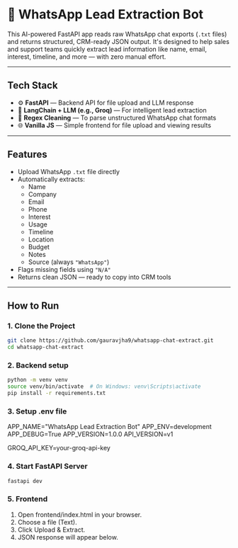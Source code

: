 # 🤖 WhatsApp Lead Extraction Bot

This AI-powered FastAPI app reads raw WhatsApp chat exports (`.txt` files) and returns structured, CRM-ready JSON output. It's designed to help sales and support teams quickly extract lead information like name, email, interest, timeline, and more — with zero manual effort.

---

## Tech Stack

- ⚙️ **FastAPI** — Backend API for file upload and LLM response
- 🤖 **LangChain + LLM (e.g., Groq)** — For intelligent lead extraction
- 🧹 **Regex Cleaning** — To parse unstructured WhatsApp chat formats
- 🌐 **Vanilla JS** — Simple frontend for file upload and viewing results

---

## Features

- Upload WhatsApp `.txt` file directly
- Automatically extracts:
  - Name
  - Company
  - Email
  - Phone
  - Interest
  - Usage
  - Timeline
  - Location
  - Budget
  - Notes
  - Source (always `"WhatsApp"`)
- Flags missing fields using `"N/A"`
- Returns clean JSON — ready to copy into CRM tools

---

## How to Run

### 1. Clone the Project

```bash
git clone https://github.com/gauravjha9/whatsapp-chat-extract.git
cd whatsapp-chat-extract
```

### 2. Backend setup
```bash
python -m venv venv
source venv/bin/activate  # On Windows: venv\Scripts\activate
pip install -r requirements.txt 
```

### 3. Setup .env file

APP_NAME="WhatsApp Lead Extraction Bot"
APP_ENV=development
APP_DEBUG=True
APP_VERSION=1.0.0
API_VERSION=v1

GROQ_API_KEY=your-groq-api-key



### 4. Start FastAPI Server
```bash
fastapi dev
```

### 5. Frontend
1. Open frontend/index.html in your browser.
2. Choose a file (Text).
3. Click Upload & Extract.
4. JSON response will appear below.